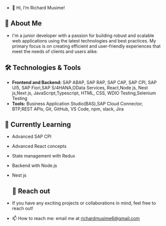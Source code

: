 - 👋 Hi, I’m Richard Musime!

 ## 🚀 About Me
-  I'm a junior developer with a passion for building robust and scalable web applications using the latest technologies and best practices. My primary focus is on creating efficient and user-friendly experiences that 
   meet the needs of clients and users alike.

## 🛠️ Technologies & Tools
- **Frontend and Backend:** SAP ABAP, SAP RAP, SAP CAP, SAP CPI, SAP UI5, SAP Fiori,SAP S/4HANA,OData Services, React,Node js, Nest js,Next js, JavaScript,Typescript, HTML, CSS,  WDIO Testing,Selenium Testing
- **Tools:** Business Application Studio(BAS),SAP Cloud Connector, BTP,REST APIs, Git, GitHub, VS Code, npm, slack, Jira

## 🌱 Currently Learning
- Advanced SAP CPI
- Advanced React concepts
- State management with Redux
- Backend with Node.js
- Nest js

  ## 💞️ Reach out
-  If you have any exciting projects or collaborations in mind, feel free to reach out!
- 📫 How to reach me: email me at richardmusime6@gmail.com

  
<img src="https://komarev.com/ghpvc/?username=Richard&style=flat-square&color=blue" alt=""/>






